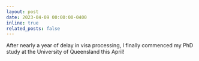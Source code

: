 ```yaml
---
layout: post
date: 2023-04-09 00:00:00-0400
inline: true
related_posts: false
---
```


After nearly a year of delay in visa processing, I finally commenced my PhD study at the University of Queensland this April!
